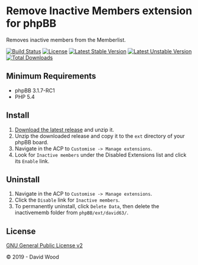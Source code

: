# Remove Inactive Members extension for phpBB

Removes inactive members from the Memberlist.

[![Build Status](https://travis-ci.com/david63/inactivememb.svg?branch=master)](https://travis-ci.com/david63/inactivememb)
[![License](https://poser.pugx.org/david63/inactivememb/license)](https://packagist.org/packages/david63/inactivememb)
[![Latest Stable Version](https://poser.pugx.org/david63/inactivememb/v/stable)](https://packagist.org/packages/david63/inactivememb)
[![Latest Unstable Version](https://poser.pugx.org/david63/inactivememb/v/unstable)](https://packagist.org/packages/david63/inactivememb)
[![Total Downloads](https://poser.pugx.org/david63/inactivememb/downloads)](https://packagist.org/packages/david63/inactivememb)

## Minimum Requirements
* phpBB 3.1.7-RC1
* PHP 5.4

## Install
1. [Download the latest release](https://github.com/david63/inactivememb/archive/3.2.zip) and unzip it.
2. Unzip the downloaded release and copy it to the `ext` directory of your phpBB board.
3. Navigate in the ACP to `Customise -> Manage extensions`.
4. Look for `Inactive members` under the Disabled Extensions list and click its `Enable` link.

## Uninstall
1. Navigate in the ACP to `Customise -> Manage extensions`.
2. Click the `Disable` link for `Inactive members`.
3. To permanently uninstall, click `Delete Data`, then delete the inactivememb folder from `phpBB/ext/david63/`.

## License
[GNU General Public License v2](http://opensource.org/licenses/GPL-2.0)

© 2019 - David Wood